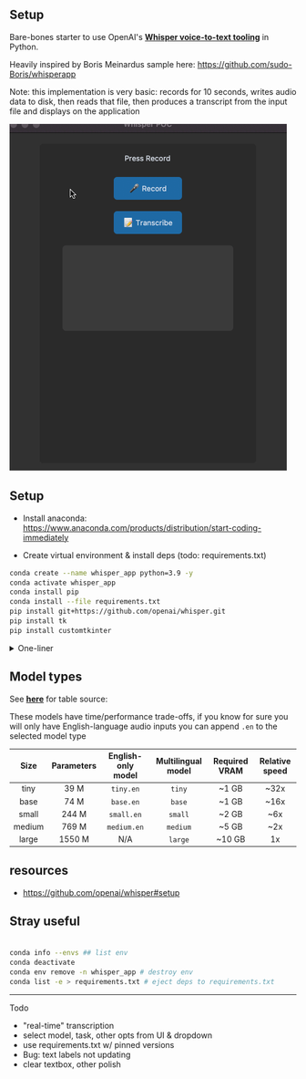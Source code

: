 ## Setup

Bare-bones starter to use OpenAI's **[Whisper voice-to-text tooling](https://github.com/openai/whisper)** in Python.

Heavily inspired by Boris Meinardus sample here: https://github.com/sudo-Boris/whisperapp

Note: this implementation is very basic: records for 10 seconds, writes audio data to disk, then reads that file, then produces a transcript from the input file and displays on the application

![poc](./assets/demo.gif)

## Setup

- Install anaconda: https://www.anaconda.com/products/distribution/start-coding-immediately

- Create virtual environment & install deps (todo: requirements.txt)

```sh
conda create --name whisper_app python=3.9 -y
conda activate whisper_app
conda install pip
conda install --file requirements.txt
pip install git+https://github.com/openai/whisper.git
pip install tk
pip install customtkinter

```

<details>
<summary>One-liner</summary>

**[See the /scripts](./scripts/)** for setup examples

```sh
conda create --name whisper_app python=3.9 -y && conda activate whisper_app && conda install pip && pip install git+https://github.com/openai/whisper.git && pip install tk customtkinter && pip install sounddevice soundfile
```

</details>

## Model types

See **[here](https://github.com/openai/whisper/blob/main/README.md#available-models-and-languages)** for table source:

These models have time/performance trade-offs, if you know for sure you will only have English-language audio inputs you can append `.en` to the selected model type

|  Size  | Parameters | English-only model | Multilingual model | Required VRAM | Relative speed |
| :----: | :--------: | :----------------: | :----------------: | :-----------: | :------------: |
|  tiny  |    39 M    |     `tiny.en`      |       `tiny`       |     ~1 GB     |      ~32x      |
|  base  |    74 M    |     `base.en`      |       `base`       |     ~1 GB     |      ~16x      |
| small  |   244 M    |     `small.en`     |      `small`       |     ~2 GB     |      ~6x       |
| medium |   769 M    |    `medium.en`     |      `medium`      |     ~5 GB     |      ~2x       |
| large  |   1550 M   |        N/A         |      `large`       |    ~10 GB     |       1x       |

## resources

- https://github.com/openai/whisper#setup

## Stray useful

```sh

conda info --envs ## list env
conda deactivate
conda env remove -n whisper_app # destroy env
conda list -e > requirements.txt # eject deps to requirements.txt
```

---

Todo

- "real-time" transcription
- select model, task, other opts from UI & dropdown
- use requirements.txt w/ pinned versions
- Bug: text labels not updating
- clear textbox, other polish
